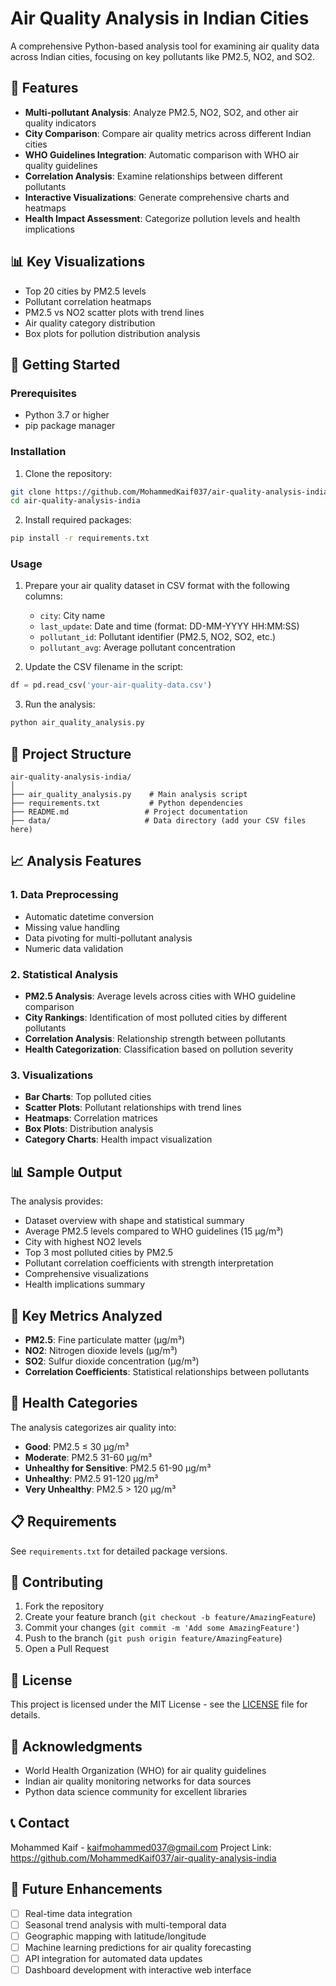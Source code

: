 # Air Quality Analysis in Indian Cities

A comprehensive Python-based analysis tool for examining air quality data across Indian cities, focusing on key pollutants like PM2.5, NO2, and SO2.

## 🌟 Features

- **Multi-pollutant Analysis**: Analyze PM2.5, NO2, SO2, and other air quality indicators
- **City Comparison**: Compare air quality metrics across different Indian cities
- **WHO Guidelines Integration**: Automatic comparison with WHO air quality guidelines
- **Correlation Analysis**: Examine relationships between different pollutants
- **Interactive Visualizations**: Generate comprehensive charts and heatmaps
- **Health Impact Assessment**: Categorize pollution levels and health implications

## 📊 Key Visualizations

- Top 20 cities by PM2.5 levels
- Pollutant correlation heatmaps
- PM2.5 vs NO2 scatter plots with trend lines
- Air quality category distribution
- Box plots for pollution distribution analysis

## 🚀 Getting Started

### Prerequisites

- Python 3.7 or higher
- pip package manager

### Installation

1. Clone the repository:
```bash
git clone https://github.com/MohammedKaif037/air-quality-analysis-india.git
cd air-quality-analysis-india
```

2. Install required packages:
```bash
pip install -r requirements.txt
```

### Usage

1. Prepare your air quality dataset in CSV format with the following columns:
   - `city`: City name
   - `last_update`: Date and time (format: DD-MM-YYYY HH:MM:SS)
   - `pollutant_id`: Pollutant identifier (PM2.5, NO2, SO2, etc.)
   - `pollutant_avg`: Average pollutant concentration

2. Update the CSV filename in the script:
```python
df = pd.read_csv('your-air-quality-data.csv')
```

3. Run the analysis:
```bash
python air_quality_analysis.py
```

## 📁 Project Structure

```
air-quality-analysis-india/
│
├── air_quality_analysis.py    # Main analysis script
├── requirements.txt           # Python dependencies
├── README.md                 # Project documentation
├── data/                     # Data directory (add your CSV files here)

```

## 📈 Analysis Features

### 1. Data Preprocessing
- Automatic datetime conversion
- Missing value handling
- Data pivoting for multi-pollutant analysis
- Numeric data validation

### 2. Statistical Analysis
- **PM2.5 Analysis**: Average levels across cities with WHO guideline comparison
- **City Rankings**: Identification of most polluted cities by different pollutants
- **Correlation Analysis**: Relationship strength between pollutants
- **Health Categorization**: Classification based on pollution severity

### 3. Visualizations
- **Bar Charts**: Top polluted cities
- **Scatter Plots**: Pollutant relationships with trend lines
- **Heatmaps**: Correlation matrices
- **Box Plots**: Distribution analysis
- **Category Charts**: Health impact visualization

## 📊 Sample Output

The analysis provides:
- Dataset overview with shape and statistical summary
- Average PM2.5 levels compared to WHO guidelines (15 μg/m³)
- City with highest NO2 levels
- Top 3 most polluted cities by PM2.5
- Pollutant correlation coefficients with strength interpretation
- Comprehensive visualizations
- Health implications summary

## 🎯 Key Metrics Analyzed

- **PM2.5**: Fine particulate matter (μg/m³)
- **NO2**: Nitrogen dioxide levels (μg/m³)
- **SO2**: Sulfur dioxide concentration (μg/m³)
- **Correlation Coefficients**: Statistical relationships between pollutants

## 🏥 Health Categories

The analysis categorizes air quality into:
- **Good**: PM2.5 ≤ 30 μg/m³
- **Moderate**: PM2.5 31-60 μg/m³
- **Unhealthy for Sensitive**: PM2.5 61-90 μg/m³
- **Unhealthy**: PM2.5 91-120 μg/m³
- **Very Unhealthy**: PM2.5 > 120 μg/m³

## 📋 Requirements

See `requirements.txt` for detailed package versions.

## 🤝 Contributing

1. Fork the repository
2. Create your feature branch (`git checkout -b feature/AmazingFeature`)
3. Commit your changes (`git commit -m 'Add some AmazingFeature'`)
4. Push to the branch (`git push origin feature/AmazingFeature`)
5. Open a Pull Request

## 📄 License

This project is licensed under the MIT License - see the [LICENSE](LICENSE) file for details.

## 🙏 Acknowledgments

- World Health Organization (WHO) for air quality guidelines
- Indian air quality monitoring networks for data sources
- Python data science community for excellent libraries

## 📞 Contact

Mohammed Kaif - kaifmohammed037@gmail.com
Project Link: https://github.com/MohammedKaif037/air-quality-analysis-india

## 🔄 Future Enhancements

- [ ] Real-time data integration
- [ ] Seasonal trend analysis with multi-temporal data
- [ ] Geographic mapping with latitude/longitude
- [ ] Machine learning predictions for air quality forecasting
- [ ] API integration for automated data updates
- [ ] Dashboard development with interactive web interface
